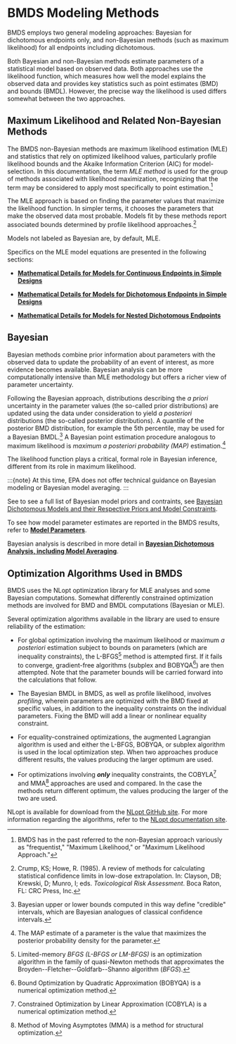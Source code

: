 # BMDS Modeling Methods

BMDS employs two general modeling approaches: Bayesian for dichotomous
endpoints only, and non-Bayesian methods (such as maximum likelihood)
for all endpoints including dichotomous.

Both Bayesian and non-Bayesian methods estimate parameters of a
statistical model based on observed data. Both approaches use the
likelihood function, which measures how well the model explains the
observed data and provides key statistics such as point estimates (BMD)
and bounds (BMDL). However, the precise way the likelihood is used
differs somewhat between the two approaches.

## Maximum Likelihood and Related Non-Bayesian Methods

The BMDS non-Bayesian methods are maximum likelihood estimation (MLE)
and statistics that rely on optimized likelihood values, particularly
profile likelihood bounds and the Akaike Information Criterion (AIC) for
model-selection. In this documentation, the term *MLE method* is used
for the group of methods associated with likelihood maximization,
recognizing that the term may be considered to apply most specifically
to point estimation.[^1]

The MLE approach is based on finding the parameter values that maximize
the likelihood function. In simpler terms, it chooses the parameters
that make the observed data most probable. Models fit by these methods
report associated bounds determined by profile likelihood
approaches.[^2]

Models not labeled as Bayesian are, by default, MLE.

Specifics on the MLE model equations are presented in the following
sections:

-   [**Mathematical Details for Models for Continuous
    Endpoints in Simple Designs**](./continuous.md#mathematical-details-for-models-for-continuous-endpoints-in-simple-designs)

-   [**Mathematical Details for Models for Dichotomous
    Endpoints in Simple Designs**](./dichotomous.md#mathematical-details-for-models-for-dichotomous-endpoints-in-simple-designs)

-   [**Mathematical Details for Models for Nested
    Dichotomous Endpoints**](./nested-dichotomous.md#mathematical-details-for-models-for-nested-dichotomous-endpoints)

[^1]: BMDS has in the past referred to the non-Bayesian approach
    variously as "frequentist," "Maximum Likelihood," or "Maximum
    Likelihood Approach."

[^2]: Crump, KS; Howe, R. (1985). A review of methods for calculating
    statistical confidence limits in low-dose extrapolation. In:
    Clayson, DB; Krewski, D; Munro, I; eds. *Toxicological Risk
    Assessment*. Boca Raton, FL: CRC Press, Inc.

## Bayesian

Bayesian methods combine prior information about parameters with the
observed data to update the probability of an event of interest, as more
evidence becomes available. Bayesian analysis can be more
computationally intensive than MLE methodology but offers a richer view
of parameter uncertainty.

Following the Bayesian approach, distributions describing the *a priori*
uncertainty in the parameter values (the so-called prior distributions)
are updated using the data under consideration to yield *a posteriori*
distributions (the so-called posterior distributions). A quantile of the
posterior BMD distribution, for example the 5th percentile, may be used
for a Bayesian BMDL.[^3] A Bayesian point estimation procedure analogous
to maximum likelihood is *maximum* *a posteriori probability* *(MAP)*
estimation.[^4]

The likelihood function plays a critical, formal role in Bayesian
inference, different from its role in maximum likelihood.

:::{note}
At this time, EPA does not offer technical guidance on
Bayesian modeling or Bayesian model averaging.
:::

See to see a full list of Bayesian model priors and contraints, see [Bayesian Dichotomous Models and their Respective Priors and Model Constraints](./bayesian-dichotomous.md#bayesian-dichotomous-models-and-their-respective-parameter-priors).

To see how model parameter estimates are reported in the BMDS results,
refer to [**Model Parameters**](./result-output-mle.md#model-parameters-table-all-endpoints).

Bayesian analysis is described in more detail in [**Bayesian
Dichotomous Analysis, including Model Averaging**](./bayesian-dichotomous.md#bayesian-dichotomous-analysis-including-model-averaging).

[^3]: Bayesian upper or lower bounds computed in this way define
    "credible" intervals, which are Bayesian analogues of classical
    confidence intervals.

[^4]: The MAP estimate of a parameter is the value that maximizes the
    posterior probability density for the parameter.

## Optimization Algorithms Used in BMDS

BMDS uses the NLopt optimization library for MLE analyses and some
Bayesian computations. Somewhat differently constrained optimization
methods are involved for BMD and BMDL computations (Bayesian or MLE).

Several optimization algorithms available in the library are used to
ensure reliability of the estimation:

-   For global optimization involving the maximum likelihood or maximum
    *a posteriori* estimation subject to bounds on parameters (which are
    inequality constraints), the L-BFGS[^5] method is attempted first.
    If it fails to converge, gradient-free algorithms (subplex and
    BOBYQA[^6]) are then attempted. Note that the parameter bounds will
    be carried forward into the calculations that follow.

-   The Bayesian BMDL in BMDS, as well as profile likelihood, involves
    *profiling*, wherein parameters are optimized with the BMD fixed at
    specific values, in addition to the inequality constraints on the
    individual parameters. Fixing the BMD will add a linear or nonlinear
    equality constraint.

-   For equality-constrained optimizations, the augmented Lagrangian
    algorithm is used and either the L-BFGS, BOBYQA, or subplex
    algorithm is used in the local optimization step. When two
    approaches produce different results, the values producing the
    larger optimum are used.

-   For optimizations involving ***only*** inequality constraints, the
    COBYLA[^7] and MMA[^8] approaches are used and compared. In the
    case the methods return different optimum, the values producing the
    larger of the two are used.

NLopt is available for download from the [NLopt GitHub
site](https://github.com/stevengj/nlopt/releases). For more information
regarding the algorithms, refer to the [NLopt documentation
site](https://nlopt.readthedocs.io/en/latest/).

[^5]: Limited-memory *BFGS (L-BFGS or LM-BFGS)* is an optimization
    algorithm in the family of quasi-Newton methods that approximates
    the Broyden--Fletcher--Goldfarb--Shanno algorithm (*BFGS*).

[^6]: Bound Optimization by Quadratic Approximation (BOBYQA) is a
    numerical optimization method.

[^7]: Constrained Optimization by Linear Approximation (COBYLA) is a
    numerical optimization method.

[^8]: Method of Moving Asymptotes (MMA) is a method for structural
    optimization.
